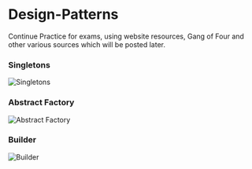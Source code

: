 # Design-Patterns

Continue
Practice for exams, using website resources, Gang of Four and other various sources which will be posted later.

### Singletons
![Singletons](https://sourcemaking.com/files/v2/content/patterns/singleton1.svg "Singletons Diagram")

### Abstract Factory
![Abstract Factory](https://sourcemaking.com/files/v2/content/patterns/Abstract_Factory.svg "Abstract Factory Diagram")

### Builder
![Builder](https://sourcemaking.com/files/v2/content/patterns/Builder.svg "Builder Diagram")

